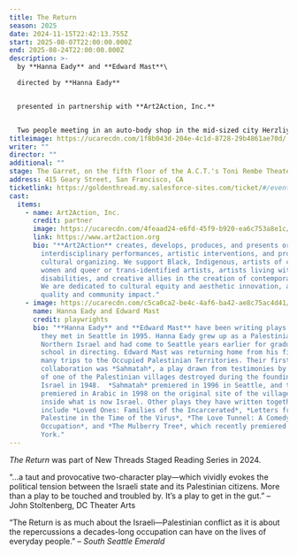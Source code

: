 ```yaml
---
title: The Return
season: 2025
date: 2024-11-15T22:42:13.755Z
start: 2025-08-07T22:00:00.000Z
end: 2025-08-24T22:00:00.000Z
description: >-
  b﻿y **Hanna Eady** and **Edward Mast**\

  d﻿irected by **Hanna Eady**


  p﻿resented in partnership with **Art2Action, Inc.**


  Two people meeting in an auto-body shop in the mid-sized city Herzliya. They might or might not have known each other in the past. One of them is Palestinian, one of them is Israeli Jewish, and by the end of the play, both of their lives will be changed forever by the realities that surround them.
titleimage: https://ucarecdn.com/1f8b043d-204e-4c1d-8728-29b4861ae70d/
writer: ""
director: ""
additional: ""
stage: The Garret, on the fifth floor of the A.C.T.'s Toni Rembe Theater
address: 415 Geary Street, San Francisco, CA
ticketlink: https://goldenthread.my.salesforce-sites.com/ticket/#/events/a0SRh000008sxo5MAA
cast:
  items:
    - name: Art2Action, Inc.
      credit: partner
      image: https://ucarecdn.com/4feaad24-e6fd-45f9-b920-ea6c753a8e1c/
      link: https://www.art2action.org
      bio: "**Art2Action** creates, develops, produces, and presents original theatre,
        interdisciplinary performances, artistic interventions, and progressive
        cultural organizing. We support Black, Indigenous, artists of color,
        women and queer or trans-identified artists, artists living with
        disabilities, and creative allies in the creation of contemporary work.
        We are dedicated to cultural equity and aesthetic innovation, artistic
        quality and community impact."
    - image: https://ucarecdn.com/c5ca0ca2-be4c-4af6-ba42-ae8c75ac4d41/
      name: Hanna Eady and Edward Mast
      credit: playwrights
      bio: "**Hanna Eady** and **Edward Mast** have been writing plays together since
        they met in Seattle in 1995. Hanna Eady grew up as a Palestinian in
        Northern Israel and had come to Seattle years earlier for graduate
        school in directing. Edward Mast was returning home from his first of
        many trips to the Occupied Palestinian Territories. Their first
        collaboration was *Sahmatah*, a play drawn from testimonies by residents
        of one of the Palestinian villages destroyed during the founding of
        Israel in 1948.  *Sahmatah* premiered in 1996 in Seattle, and then
        premiered in Arabic in 1998 on the original site of the village itself
        inside what is now Israel. Other plays they have written together
        include *Loved Ones: Families of the Incarcerated*, *Letters from
        Palestine in the Time of the Virus*, *The Love Tunnel: A Comedy of
        Occupation*, and *The Mulberry Tree*, which recently premiered in New
        York."
---
```

*The Return* was part of New Threads Staged Reading Series in 2024.

“…a taut and provocative two-character play—which vividly evokes the political tension between the Israeli state and its Palestinian citizens. More than a play to be touched and troubled by. It’s a play to get in the gut.” – John Stoltenberg, DC Theater Arts 

“The Return is as much about the Israeli—Palestinian conflict as it is about the repercussions a decades-long occupation can have on the lives of everyday people.” – *South Seattle Emerald*